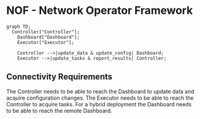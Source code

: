 # NOF - Network Operator Framework

```mermaid
graph TD;
  Controller["Controller"];
    Dashboard["Dashboard"];
    Executor["Executor"];

    Controller -->|update_data & update_config| Dashboard;
    Executor -->|update_tasks & report_results| Controller;
```

## Connectivity Requirements

The Controller needs to be able to reach the Dashboard to update data and acquire configuration changes. The Executor needs to be able to reach the Controller to acquire tasks. For a hybrid deployment the Dashboard needs
to be able to reach the remote Dashboard.